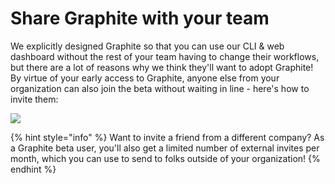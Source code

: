 # Share Graphite with your team

We explicitly designed Graphite so that you can use our CLI & web dashboard without the rest of your team having to change their workflows, but there are a lot of reasons why we think they'll want to adopt Graphite! By virtue of your early access to Graphite, anyone else from your organization can also join the beta without waiting in line - here's how to invite them:

![](../../.gitbook/assets/invite\_team.gif)

{% hint style="info" %}
Want to invite a friend from a different company?  As a Graphite beta user, you'll also get a limited number of external invites per month, which you can use to send to folks outside of your organization!
{% endhint %}
